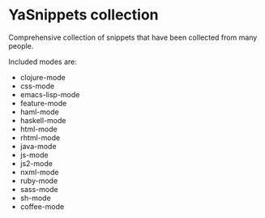 # YaSnippets collection

Comprehensive collection of snippets that have been collected from
many people.

Included modes are:

* clojure-mode
* css-mode
* emacs-lisp-mode
* feature-mode
* haml-mode
* haskell-mode
* html-mode
* rhtml-mode
* java-mode
* js-mode
* js2-mode
* nxml-mode
* ruby-mode
* sass-mode
* sh-mode
* coffee-mode
